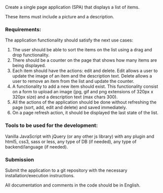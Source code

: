 Create a single page application (SPA) that displays a list of items.

These items must include a picture and a description. 

### Requirements:

The application functionality should satisfy the next use cases: 
1. The user should be able to sort the items on the list using a drag and drop functionality. 
2. There should be a counter on the page that shows how many items are being displayed. 
3. Each item should have the actions: edit and delete. Edit allows a user to update the image of an item 
   and the description text. Delete allows a user to remove an item from the list and update the counter. 
4. A functionality to add a new item should exist. This functionality consist on a form to upload an image 
   (jpg, gif and png extensions of 320px x 320px size) and a description text (max chars 300).
5. All the actions of the application should be done without refreshing the page (sort, add, edit and delete) 
   and saved immediately. 
6. On a page refresh action, it should be displayed the last state of the list. 

### Tools to be used for the development:

Vanilla JavaScript with jQuery (or any other js library) with any plugin and html5, css3, sass or less, 
any type of DB (if needed), any type of backend/language (if needed). 


### Submission

Submit the application to a git repository with the necessary installation/execution instructions. 

All documentation and comments in the code should be in English.
